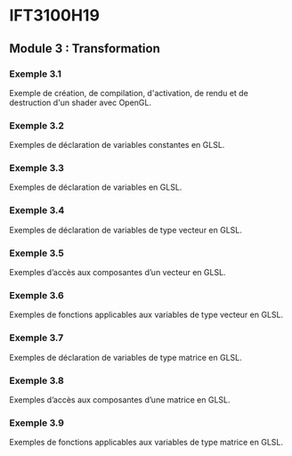 # IFT3100H19

## Module 3 : Transformation

### Exemple 3.1

Exemple de création, de compilation, d'activation, de rendu et de destruction d'un shader avec OpenGL.

### Exemple 3.2

Exemples de déclaration de variables constantes en GLSL.

### Exemple 3.3

Exemples de déclaration de variables en GLSL.

### Exemple 3.4

Exemples de déclaration de variables de type vecteur en GLSL.

### Exemple 3.5

Exemples d’accès aux composantes d’un vecteur en GLSL.

### Exemple 3.6

Exemples de fonctions applicables aux variables de type vecteur en GLSL.

### Exemple 3.7

Exemples de déclaration de variables de type matrice en GLSL.

### Exemple 3.8

Exemples d’accès aux composantes d’une matrice en GLSL.

### Exemple 3.9

Exemples de fonctions applicables aux variables de type matrice en GLSL.
